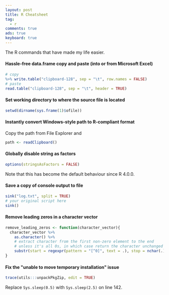```yaml
---
layout: post
title: R Cheatsheet
tag:
  - r
comments: true
ads: true
keyboard: true
---
```


The R commands that have made my life easier.

#### Hassle-free data.frame copy and paste (into or from Microsoft Excel)

```r
# copy
%>% write.table("clipboard-128", sep = "\t", row.names = FALSE)
# paste
read.table("clipboard-128", sep = "\t", header = TRUE)
```

#### Set working directory to where the source file is located

```r
setwd(dirname(sys.frame(1)$ofile))
```

#### Instantly convert Windows-style path to R-compliant format

Copy the path from File Explorer and

```r
path <- readClipboard()
```

#### Globally disable string as factors

```r
options(stringsAsFactors = FALSE)
```

Note that this has become the default behaviour since R 4.0.0.

#### Save a copy of console output to file
```r
sink("log.txt", split = TRUE)
# your original script here
sink()
```

#### Remove leading zeros in a character vector

```r
remove_leading_zeros <- function(character_vector){
  character_vector %>% 
    as.character() %>%
    # extract character from the first non-zero element to the end
    # unless it's all 0s, in which case return the character unchanged
    substr(start = regexpr(pattern = "[^0]", text = .), stop = nchar(.))
}
```
#### Fix the "unable to move temporary installation" issue

```r
trace(utils:::unpackPkgZip, edit = TRUE)
```
Replace `Sys.sleep(0.5)` with `Sys.sleep(2.5)` on line 142.

